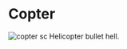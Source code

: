 # Copter
 ![copter sc](https://user-images.githubusercontent.com/17791454/164578965-269a51b5-e5b4-46f3-bbcc-1ed36298416f.png)
 Helicopter bullet hell.
